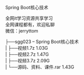 Spring Boot核心技术

全网it学习资源共享学习<br>全网课程都有，欢迎私聊<br>微信：jerryttom<br>

├──sgg023 – Spring Boot核心技术<br> | ├──视频1.7z 1.03G<br> | ├──视频2.7z 1.47G<br> | ├──视频3.7z 2.09G<br> | └──源码、资料、课件.rar 1.43G
